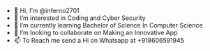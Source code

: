 - 👋 Hi, I’m @inferno2701
- 👀 I’m interested in Coding and Cyber Security
- 🌱 I’m currently learning Bachelor of Science In Computer Science
- 💞️ I’m looking to collaborate on Making an Innovative App
- 📫 To Reach me send a Hi on Whatsapp at +918606591945

<!---
inferno2701/inferno2701 is a ✨ special ✨ repository because its `README.md` (this file) appears on your GitHub profile.
You can click the Preview link to take a look at your changes.
--->
